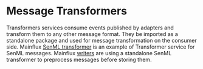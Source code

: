 # Message Transformers

Transformers services consume events published by adapters and transform them to any other message format.
They be imported as a standalone package and used for message transformation on the consumer side.
Mainflux [SenML transformer](transformer) is an example of Transformer service for SenML messages.
Mainflux [writers](writers) are using a standalone SenML transformer to preprocess messages before storing them.

[transformers]: https://github.com/cloustone/pandas/mainflux/tree/master/transformers/senml
[writers]: https://github.com/cloustone/pandas/mainflux/tree/master/writers
